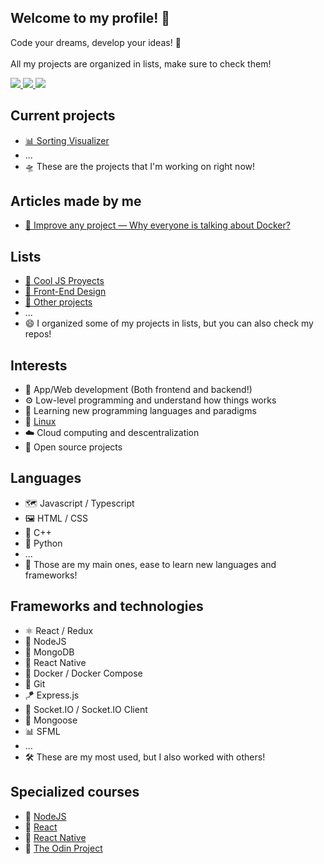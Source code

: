 ## Welcome to my profile! 🥞

Code your dreams, develop your ideas! 🚀
<br><br>
All my projects are organized in lists, make sure to check them!

<div>
<a href="https://www.codewars.com/users/alesbe">
  <img src="https://img.shields.io/badge/Codewars-B1361E?style=for-the-badge&logo=Codewars&logoColor=white">
</a>

<a href="https://dev.to/alesbe">
  <img src="https://img.shields.io/badge/dev.to-0A0A0A?style=for-the-badge&logo=devdotto&logoColor=white">
</a>

<a href="https://medium.com/@alesbe">
  <img src="https://img.shields.io/badge/Medium-12100E?style=for-the-badge&logo=medium&logoColor=white">
</a>
</div>

## Current projects
- [📊 Sorting Visualizer](https://github.com/alesbe/sorting-visualizer)
- ...
- 🛸 These are the projects that I'm working on right now!

## Articles made by me
- [🐳 Improve any project — Why everyone is talking about Docker?](https://medium.com/@alesbe/docker-101-dockerizing-your-first-app-650613959cf7)

## Lists
- [🚀 Cool JS Proyects](https://github.com/stars/alesbe/lists/cool-js-proyects)
- [🎨 Front-End Design](https://github.com/stars/alesbe/lists/front-end-design)
- [🧭 Other projects](https://github.com/stars/alesbe/lists/other-projects)
- ...
- 😄 I organized some of my projects in lists, but you can also check my repos!

## Interests
- 🔮 App/Web development (Both frontend and backend!)
- ⚙️ Low-level programming and understand how things works
- 📜 Learning new programming languages and paradigms
- 🐧 [Linux](https://github.com/alesbe/dotfiles)
- ☁️ Cloud computing and descentralization
- 🧰 Open source projects

## Languages
- 🗺️ Javascript / Typescript
- 🖼️ HTML / CSS
- 🔩 C++
- 🐍 Python
- ...
- 🧠 Those are my main ones, ease to learn new languages and frameworks!

## Frameworks and technologies
- ⚛️ React / Redux
- 🔋 NodeJS
- 🍃 MongoDB
- 📱 React Native
- 🐳 Docker / Docker Compose
- 🧶 Git
- 🪁 Express.js
- 🎢 Socket.IO / Socket.IO Client
- 🌿 Mongoose
- 📊 SFML
- ...
- 🛠️ These are my most used, but I also worked with others!

## Specialized courses
- 📗 [NodeJS](https://www.udemy.com/course/node-de-cero-a-experto/)
- 📘 [React](https://www.udemy.com/course/react-cero-experto/)
- 📙 [React Native](https://www.udemy.com/course/react-native-fh/)
- 📕 [The Odin Project](https://www.theodinproject.com/)
